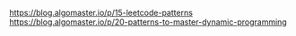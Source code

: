 https://blog.algomaster.io/p/15-leetcode-patterns       
https://blog.algomaster.io/p/20-patterns-to-master-dynamic-programming       

